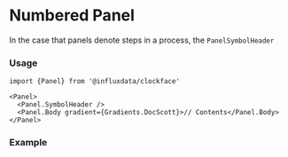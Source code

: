 # Numbered Panel

In the case that panels denote steps in a process, the `PanelSymbolHeader`

### Usage

```tsx
import {Panel} from '@influxdata/clockface'
```

```tsx
<Panel>
  <Panel.SymbolHeader />
  <Panel.Body gradient={Gradients.DocScott}>// Contents</Panel.Body>
</Panel>
```

### Example

<!-- STORY -->

<!-- STORY HIDE START -->

<!-- STORY HIDE END -->

<!-- PROPS -->
